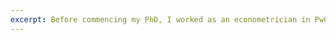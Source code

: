 ```yaml
---
excerpt: Before commencing my PhD, I worked as an econometrician in PwC's Economic Consulting team in London for ~5 years between 2016-2020 and 2021-2022. Below are some of my key projects and highlights during this period.
---
```

